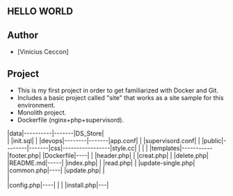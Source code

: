 
## HELLO WORLD ##


## Author

- [Vinicius Ceccon]

## Project

- This is my first project in order to get familiarized with Docker and Git.
- Includes a basic project called "site" that works as a site sample for this environment.
- Monolith project.
- Dockerfile (nginx+php+supervisord).


|data|----------|-------|DS_Store|                   
                |       |init.sql| 
                |
|devops|--------|-------|app.conf| 
                |       |supervisord.conf|
                |
|public|--------|-------|css|-----------------|style.cc|
                |       |
                |       |templates|-----------|footer.php|
|Dockerfile|----|       |                     |header.php|
                |       |creat.php|
                |       |delete.php|
|README.md|-----|       |index.php|
                |       |read.php|
                |       |update-single.php|
|common.php|----|       |update.php|
                |     
                |               
|config.php|----|
                |
                |
|install.php|---|                
               

